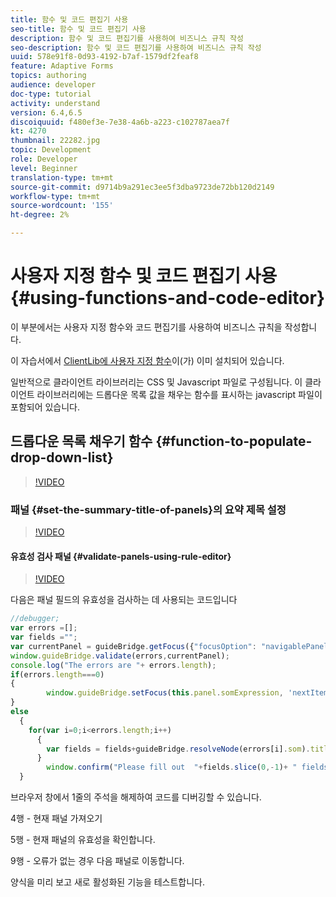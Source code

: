 ```yaml
---
title: 함수 및 코드 편집기 사용
seo-title: 함수 및 코드 편집기 사용
description: 함수 및 코드 편집기를 사용하여 비즈니스 규칙 작성
seo-description: 함수 및 코드 편집기를 사용하여 비즈니스 규칙 작성
uuid: 578e91f8-0d93-4192-b7af-1579df2feaf8
feature: Adaptive Forms
topics: authoring
audience: developer
doc-type: tutorial
activity: understand
version: 6.4,6.5
discoiquuid: f480ef3e-7e38-4a6b-a223-c102787aea7f
kt: 4270
thumbnail: 22282.jpg
topic: Development
role: Developer
level: Beginner
translation-type: tm+mt
source-git-commit: d9714b9a291ec3ee5f3dba9723de72bb120d2149
workflow-type: tm+mt
source-wordcount: '155'
ht-degree: 2%

---
```



# 사용자 지정 함수 및 코드 편집기 사용 {#using-functions-and-code-editor}

이 부분에서는 사용자 지정 함수와 코드 편집기를 사용하여 비즈니스 규칙을 작성합니다.

이 자습서에서 [ClientLib에 사용자 지정 함수](assets/client-libs-and-logo.zip)이(가) 이미 설치되어 있습니다.

일반적으로 클라이언트 라이브러리는 CSS 및 Javascript 파일로 구성됩니다. 이 클라이언트 라이브러리에는 드롭다운 목록 값을 채우는 함수를 표시하는 javascript 파일이 포함되어 있습니다.


## 드롭다운 목록 채우기 함수 {#function-to-populate-drop-down-list}

>[!VIDEO](https://video.tv.adobe.com/v/22282?quality=9&learn=on)

### 패널 {#set-the-summary-title-of-panels}의 요약 제목 설정

>[!VIDEO](https://video.tv.adobe.com/v/28387?quality=9&learn=on)

#### 유효성 검사 패널 {#validate-panels-using-rule-editor}

>[!VIDEO](https://video.tv.adobe.com/v/28409?quality=9&learn=on)

다음은 패널 필드의 유효성을 검사하는 데 사용되는 코드입니다

```javascript
//debugger;
var errors =[];
var fields ="";
var currentPanel = guideBridge.getFocus({"focusOption": "navigablePanel"});
window.guideBridge.validate(errors,currentPanel);
console.log("The errors are "+ errors.length);
if(errors.length===0)
{
        window.guideBridge.setFocus(this.panel.somExpression, 'nextItem', true);
}
else
  {
    for(var i=0;i<errors.length;i++)
      {
        var fields = fields+guideBridge.resolveNode(errors[i].som).title+" , ";
      }
        window.confirm("Please fill out  "+fields.slice(0,-1)+ " fields");
  }
```

브라우저 창에서 1줄의 주석을 해제하여 코드를 디버깅할 수 있습니다.

4행 - 현재 패널 가져오기

5행 - 현재 패널의 유효성을 확인합니다.

9행 - 오류가 없는 경우 다음 패널로 이동합니다.

양식을 미리 보고 새로 활성화된 기능을 테스트합니다.

